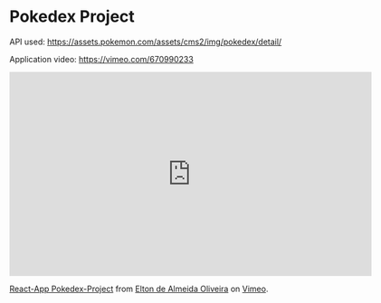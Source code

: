 # Pokedex Project
API used: https://assets.pokemon.com/assets/cms2/img/pokedex/detail/

Application video:
https://vimeo.com/670990233

<iframe src="https://player.vimeo.com/video/670990233?h=116cfee250" width="640" height="361" frameborder="0" allow="autoplay; fullscreen; picture-in-picture" allowfullscreen></iframe>
<p><a href="https://vimeo.com/670990233">React-App Pokedex-Project</a> from <a href="https://vimeo.com/user163729869">Elton de Almeida Oliveira</a> on <a href="https://vimeo.com">Vimeo</a>.</p>
